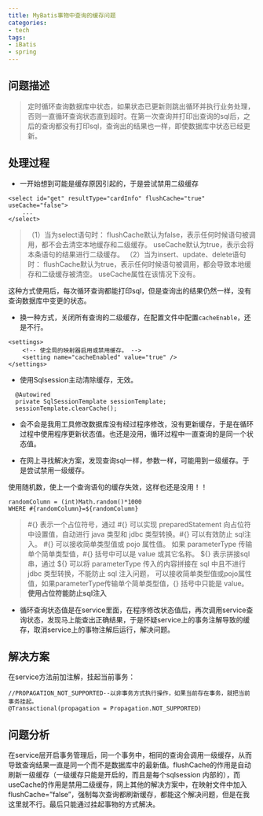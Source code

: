 ```yaml
---
title: MyBatis事物中查询的缓存问题
categories:
- tech
tags:
- iBatis
- spring
---
```


## 问题描述
> 定时循环查询数据库中状态，如果状态已更新则跳出循环并执行业务处理，否则一直循环查询状态直到超时。在第一次查询并打印出查询的sql后，之后的查询都没有打印sql，查询出的结果也一样，即使数据库中状态已经更新。

<!-- more -->

## 处理过程
+ 一开始想到可能是缓存原因引起的，于是尝试禁用二级缓存

```
<select id="get" resultType="cardInfo" flushCache="true" useCache="false">
    ...
</select>
```
> （1）当为select语句时：
> flushCache默认为false，表示任何时候语句被调用，都不会去清空本地缓存和二级缓存。
> useCache默认为true，表示会将本条语句的结果进行二级缓存。
> （2）当为insert、update、delete语句时：
> flushCache默认为true，表示任何时候语句被调用，都会导致本地缓存和二级缓存被清空。
> useCache属性在该情况下没有。

这种方式使用后，每次循环查询都能打印sql，但是查询出的结果仍然一样，没有查询数据库中变更的状态。

+ 换一种方式，关闭所有查询的二级缓存，在配置文件中配置`cacheEnable`，还是不行。

```
<settings>
	<!-- 使全局的映射器启用或禁用缓存。 -->
	<setting name="cacheEnabled" value="true" />
</settings>
```

+ 使用Sqlsession主动清除缓存，无效。
```
  @Autowired
  private SqlSessionTemplate sessionTemplate;
  sessionTemplate.clearCache();
```

+ 会不会是我用工具修改数据库没有经过程序修改，没有更新缓存，于是在循环过程中使用程序更新状态值。也还是没用，循环过程中一直查询的是同一个状态值。


+ 在网上寻找解决方案，发现查询sql一样，参数一样，可能用到一级缓存。于是尝试禁用一级缓存。

使用随机数，使上一个查询语句的缓存失效，这样也还是没用！！
```
randomColumn = (int)Math.random()*1000  
WHERE #{randomColumn}=${randomColumn}  
```
> \#{} 表示一个占位符号，通过 #{} 可以实现 preparedStatement 向占位符中设置值，自动进行 java 类型和 jdbc 类型转换。#{} 可以有效防止   sql注入。 #{} 可以接收简单类型值或 pojo 属性值。 如果 parameterType 传输单个简单类型值，#{} 括号中可以是 value 或其它名称。
> \${} 表示拼接sql串，通过 ${} 可以将 parameterType 传入的内容拼接在 sql 中且不进行 jdbc 类型转换，不能防止 sql 注入问题， 可以接收简单类型值或pojo属性值，如果parameterType传输单个简单类型值，{} 括号中只能是 value。
> **使用占位符能防止sql注入**

+ 循环查询状态值是在service里面，在程序修改状态值后，再次调用service查询状态，发现马上能查出正确结果，于是怀疑service上的事务注解导致的缓存，取消service上的事物注解后运行，解决问题。


## 解决方案
在service方法前加注解，挂起当前事务：

```
//PROPAGATION_NOT_SUPPORTED--以非事务方式执行操作，如果当前存在事务，就把当前事务挂起。
@Transactional(propagation = Propagation.NOT_SUPPORTED)
```

## 问题分析

在service层开启事务管理后，同一个事务中，相同的查询会调用一级缓存，从而导致查询结果一直是同一个而不是数据库中的最新值。flushCache的作用是自动刷新一级缓存（一级缓存只能是开启的，而且是每个sqlsession 内部的），而useCache的作用是禁用二级缓存，网上其他的解决方案中，在映射文件中加入flushCache=”false”，强制每次查询都刷新缓存，都能这个解决问题，但是在我这里就不行。最后只能通过挂起事物的方式解决。